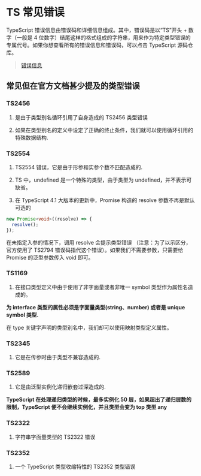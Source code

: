 # TS 常见错误

TypeScript 错误信息由错误码和详细信息组成。其中，错误码是以“TS”开头 + 数字（⼀般是 4 位数字）结尾这样的格式组成的字符串，⽤来作为特定类型错误的专属代号。如果你想查看所有的错误信息和错误码，可以点击 TypeScript 源码仓库。

> [错误信息](https://github.com/Microsoft/TypeScript/blob/main/src/compiler/diagnosticMessages.json)

## 常⻅但在官⽅⽂档甚少提及的类型错误

### TS2456

1. 是由于类型别名循环引⽤了⾃身造成的 TS2456 类型错误

2. 如果在类型别名的定义中设定了正确的终⽌条件，我们就可以使⽤循环引⽤的特殊数据结构.

### TS2554

1. TS2554 错误，它是由于形参和实参个数不匹配造成的.

2. TS 中，undefined 是一个特殊的类型，由于类型为 undefined，并不表示可缺省。

3. 在 TypeScript 4.1 ⼤版本的更新中，Promise 构造的 resolve 参数不再是默认可选的

```ts
new Promise<void>((resolve) => {
  resolve();
});
```

在未指定⼊参的情况下，调⽤ resolve 会提示类型错误 （注意：为了以示区分，官⽅使⽤了 TS2794 错误码指代这个错误）。如果我们不需要参数，只需要给 Promise 的泛型参数传⼊ void 即可。

### TS1169

1. 在接⼝类型定义中由于使⽤了⾮字⾯量或者⾮唯⼀ symbol 类型作为属性名造成的。

**为 interface 类型的属性必须是字⾯量类型(string、number) 或者是 unique symbol 类型.**

在 type 关键字声明的类型别名中，我们却可以使⽤映射类型定义属性。

### TS2345

1. 它是在传参时由于类型不兼容造成的.

### TS2589

1. 它是由泛型实例化递归嵌套过深造成的.

**TypeScript 在处理递归类型的时候，最多实例化 50 层，如果超出了递归层数的限制，TypeScript 便不会继续实例化，并且类型会变为 top 类型 any**

### TS2322

1. 字符串字⾯量类型的 TS2322 错误

### TS2352

1. ⼀个 TypeScript 类型收缩特性的 TS2352 类型错误
